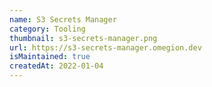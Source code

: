```yaml
---
name: S3 Secrets Manager
category: Tooling
thumbnail: s3-secrets-manager.png
url: https://s3-secrets-manager.omegion.dev
isMaintained: true
createdAt: 2022-01-04
---
```

